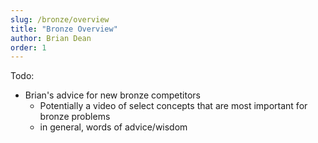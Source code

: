 ```yaml
---
slug: /bronze/overview
title: "Bronze Overview"
author: Brian Dean
order: 1
---
```


<!-- END DESCRIPTION -->

Todo:
- Brian's advice for new bronze competitors
  - Potentially a video of select concepts that are most important for bronze problems
  - in general, words of advice/wisdom